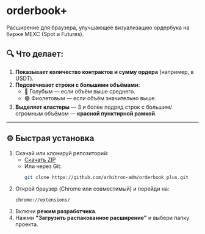 # orderbook+

Расширение для браузера, улучшающее визуализацию ордербука на бирже MEXC (Spot и Futures).

## 🔍 Что делает:

1. **Показывает количество контрактов и сумму ордера** (например, в USDT).
2. **Подсвечивает строки с большими объёмами:**
   - 🔵 Голубым — если объём выше среднего.
   - 🟣 Фиолетовым — если объём значительно выше.
3. **Выделяет кластеры** — 3 и более подряд строк с большим/огромным объёмом — **красной пунктирной рамкой**.

---

## ⚙️ Быстрая установка

1. Скачай или клонируй репозиторий:
   - [Скачать ZIP](https://github.com/arbitron-adm/orderbook_plus/archive/refs/heads/main.zip)
   - Или через Git:
     ```bash
     git clone https://github.com/arbitron-adm/orderbook_plus.git
     ```
3. Открой браузер (Chrome или совместимый) и перейди на:
   ```
   chrome://extensions/
   ```
4. Включи **режим разработчика**.
5. Нажми **"Загрузить распакованное расширение"** и выбери папку проекта.

